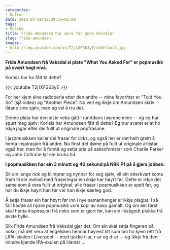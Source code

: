 ```yaml
---
categories:
- Kultur
date: 2015-04-28T18:29:25+02:00
tags:
- Musikk
title: Frida Amundsen har øyre for gode melodiar
slug: frida-amundsen
images:
- http://img.youtube.com/vi/T2j1XF363yE/sddefault.jpg
---
```

**Frida Amundsen frå Vaksdal si plate "What You Asked For" er popmusikk på svært høgt nivå.**

Korleis har ho fått til dette?

<!--more-->


{{< youtube T2j1XF363yE >}}

For  her kjem éine radioperla etter den andre -- mine favorittar er "Told You So" (sjå video) og "Another Piece". No veit eg ikkje om Amundsen skriv låtane sine sjølv, men eg vel å tru det.

Denne plata har den siste veka gått i runddans i øyrene mine -- og eg har spurt meg sjølv: Korleis har Amundsen fått til dette? Eg trur svaret er at ho ikkje jagar etter dei fullt ut originale popfrasane.

I jazzmusikken kallar dei frasar for _licks_, og også her er det heilt greitt å henta inspirasjon frå andre. No finst det døme på fullt ut originale artistar også her, men for å forstå og setja pris på saksofonistar som Charlie Parker og John Coltrane lyt ein bruka tid. 

**I popmusikken har ein 3 minutt og 40 sekund på NRK P1 på å gjera jobben.**

Sit ein lenge nok og klimprar og nynnar for seg sjølv, vil ein etterkvart koma fram til ein melodi med fraseringar ein ikkje har høyrt før. Dette er ikkje det same som å vera fullt ut original; alle frasar i popmusikken er spelt før, og har du ikkje høyrt han før var han ikkje særleg god.

Å setja frasar ein har høyrt før inn i nye samanhengar er ikkje plagiat. I så fall hadde all nyare popmusikk vore kopi av noko gamalt. Og om ein først skal henta inspirasjon frå noko som er gjort før, kan ein liksågodt plukka frå øvste hylle.


Slik Frida Amundsen frå Vaksdal gjer det. Om ein skal setja fingeren på noko, må det vera at engelsken hennar høyrest litt som om ho kjem rett frå LIPA-skulen i Liverpool -- med tjukke t-ar,  r-ar og d-ar -- og ikkje frå den mindre kjende IPA-skulen på Hamar ...
